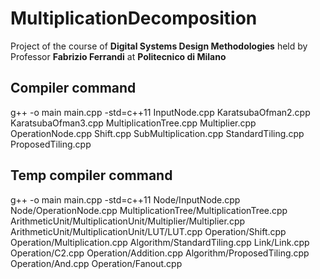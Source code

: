 # MultiplicationDecomposition

Project of the course of __Digital Systems Design Methodologies__ held by Professor __Fabrizio Ferrandi__ at __Politecnico di Milano__

## Compiler command

g++ -o main main.cpp -std=c++11 InputNode.cpp KaratsubaOfman2.cpp KaratsubaOfman3.cpp MultiplicationTree.cpp Multiplier.cpp OperationNode.cpp Shift.cpp SubMultiplication.cpp StandardTiling.cpp ProposedTiling.cpp

## Temp compiler command

g++ -o main main.cpp -std=c++11 Node/InputNode.cpp Node/OperationNode.cpp MultiplicationTree/MultiplicationTree.cpp ArithmeticUnit/MultiplicationUnit/Multiplier/Multiplier.cpp ArithmeticUnit/MultiplicationUnit/LUT/LUT.cpp Operation/Shift.cpp Operation/Multiplication.cpp Algorithm/StandardTiling.cpp Link/Link.cpp Operation/C2.cpp Operation/Addition.cpp Algorithm/ProposedTiling.cpp Operation/And.cpp Operation/Fanout.cpp
